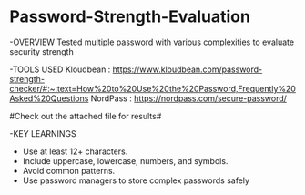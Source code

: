 # Password-Strength-Evaluation

-OVERVIEW
Tested multiple password with various complexities to evaluate security strength

-TOOLS USED
Kloudbean : https://www.kloudbean.com/password-strength-checker/#:~:text=How%20to%20Use%20the%20Password,Frequently%20Asked%20Questions
NordPass  : https://nordpass.com/secure-password/

#Check out the attached file for results#

-KEY LEARNINGS
* Use at least 12+ characters.
* Include uppercase, lowercase, numbers, and symbols.
* Avoid common patterns.
* Use password managers to store complex passwords safely

